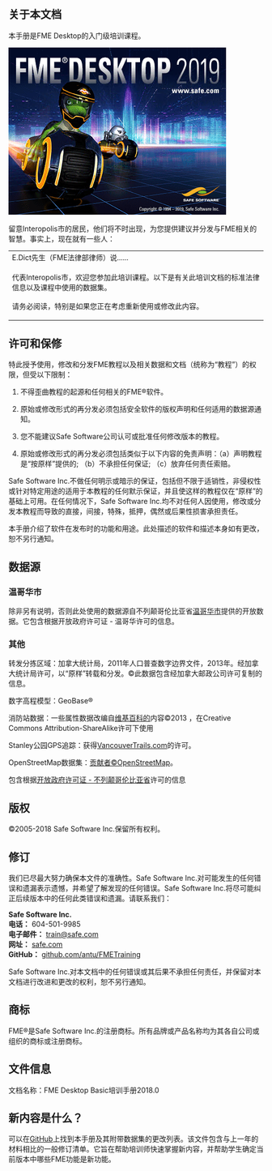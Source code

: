  <div id="readme" class="readme blob instapaper_body">
    <article class="markdown-body entry-content" itemprop="text"><h1><a id="user-content-about-this-document" class="anchor" aria-hidden="true" href="https://github.com/safesoftware/FMETraining/blob/Desktop-Basic-2018/DesktopBasic0Introduction/0.00.CourseIntroduction.md#about-this-document"></a><font style="vertical-align: inherit;"><font style="vertical-align: inherit;">关于本文档</font></font></h1>
<p><font style="vertical-align: inherit;"><font style="vertical-align: inherit;">本手册是FME Desktop的入门级培训课程。</font></font></p>
<p><a target="_blank" href="https://github.com/safesoftware/FMETraining/blob/Desktop-Basic-2018/DesktopBasic0Introduction/Images/Img0.0.FMEAboutScreen.png"><img src="./Images/Img0.0.FMEAboutScreen.png" alt="" style="max-width:100%;"></a></p>
<p><font style="vertical-align: inherit;"><font style="vertical-align: inherit;">留意Interopolis市的居民，他们将不时出现，为您提供建议并分发与FME相关的智慧。</font><font style="vertical-align: inherit;">事实上，现在就有一些人：</font></font></p>

<table>
<tbody><tr>
<td>
<i></i><font style="vertical-align: inherit;"><font style="vertical-align: inherit;">
E.Dict先生（FME法律部律师）说......
</font></font></td>
</tr>
<tr>
<td><font style="vertical-align: inherit;"><font style="vertical-align: inherit;">

代表Interopolis市，欢迎您参加此培训课程。</font><font style="vertical-align: inherit;">以下是有关此培训文档的标准法律信息以及课程中使用的数据集。
</font></font><br><br><font style="vertical-align: inherit;"><font style="vertical-align: inherit;">请务必阅读，特别是如果您正在考虑重新使用或修改此内容。

</font></font></td>
</tr>
</tbody></table>
<h2><a id="user-content-licensing-and-warranty" class="anchor" aria-hidden="true" href="https://github.com/safesoftware/FMETraining/blob/Desktop-Basic-2018/DesktopBasic0Introduction/0.00.CourseIntroduction.md#licensing-and-warranty"></a><font style="vertical-align: inherit;"><font style="vertical-align: inherit;">许可和保修</font></font></h2>
<p><font style="vertical-align: inherit;"><font style="vertical-align: inherit;">特此授予使用，修改和分发FME教程以及相关数据和文档（统称为“教程”）的权限，但受以下限制：</font></font></p>
<ol>
<li>
<p><font style="vertical-align: inherit;"><font style="vertical-align: inherit;">不得歪曲教程的起源和任何相关的FME®软件。</font></font></p>
</li>
<li>
<p><font style="vertical-align: inherit;"><font style="vertical-align: inherit;">原始或修改形式的再分发必须包括安全软件的版权声明和任何适用的数据源通知。</font></font></p>
</li>
<li>
<p><font style="vertical-align: inherit;"><font style="vertical-align: inherit;">您不能建议Safe Software公司认可或批准任何修改版本的教程。</font></font></p>
</li>
<li>
<p><font style="vertical-align: inherit;"><font style="vertical-align: inherit;">原始或修改形式的再分发必须包括类似于以下内容的免责声明：（a）声明教程是“按原样”提供的; </font><font style="vertical-align: inherit;">（b）不承担任何保证; </font><font style="vertical-align: inherit;">（c）放弃任何责任索赔。</font></font></p>
</li>
</ol>
<p><font style="vertical-align: inherit;"><font style="vertical-align: inherit;">Safe Software Inc.不做任何明示或暗示的保证，包括但不限于适销性，非侵权性或针对特定用途的适用于本教程的任何默示保证，并且使这样的教程仅在“原样”的基础上可用。</font><font style="vertical-align: inherit;">在任何情况下，Safe Software Inc.均不对任何人因使用，修改或分发本教程而导致的直接，间接，特殊，抵押，偶然或后果性损害承担责任。</font></font></p>
<p><font style="vertical-align: inherit;"><font style="vertical-align: inherit;">本手册介绍了软件在发布时的功能和用途。</font><font style="vertical-align: inherit;">此处描述的软件和描述本身如有更改，恕不另行通知。</font></font></p>
<h2><a id="user-content-data-sources" class="anchor" aria-hidden="true" href="https://github.com/safesoftware/FMETraining/blob/Desktop-Basic-2018/DesktopBasic0Introduction/0.00.CourseIntroduction.md#data-sources"></a><font style="vertical-align: inherit;"><font style="vertical-align: inherit;">数据源</font></font></h2>
<h3><a id="user-content-city-of-vancouver" class="anchor" aria-hidden="true" href="https://github.com/safesoftware/FMETraining/blob/Desktop-Basic-2018/DesktopBasic0Introduction/0.00.CourseIntroduction.md#city-of-vancouver"></a><font style="vertical-align: inherit;"><font style="vertical-align: inherit;">温哥华市</font></font></h3>
<p><font style="vertical-align: inherit;"><font style="vertical-align: inherit;">除非另有说明，否则此处使用的数据源自</font><font style="vertical-align: inherit;">不列颠哥伦比亚省</font></font><a href="http://data.vancouver.ca/" title="温哥华市，开放数据" rel="nofollow"><font style="vertical-align: inherit;"><font style="vertical-align: inherit;">温哥华市</font></font></a><font style="vertical-align: inherit;"><font style="vertical-align: inherit;">提供的开放数据</font><font style="vertical-align: inherit;">。</font><font style="vertical-align: inherit;">它包含根据开放政府许可证 - 温哥华许可的信息。</font></font></p>
<h3><a id="user-content-others" class="anchor" aria-hidden="true" href="https://github.com/safesoftware/FMETraining/blob/Desktop-Basic-2018/DesktopBasic0Introduction/0.00.CourseIntroduction.md#others"></a><font style="vertical-align: inherit;"><font style="vertical-align: inherit;">其他</font></font></h3>
<p><font style="vertical-align: inherit;"><font style="vertical-align: inherit;">转发分拣区域：加拿大统计局，2011年人口普查数字边界文件，2013年。经加拿大统计局许可，以“原样”转载和分发。</font><font style="vertical-align: inherit;">©此数据包含经加拿大邮政公司许可复制的信息。</font></font></p>
<p><font style="vertical-align: inherit;"><font style="vertical-align: inherit;">数字高程模型：GeoBase®</font></font></p>
<p><font style="vertical-align: inherit;"><font style="vertical-align: inherit;">消防站数据：一些属性数据改编自</font></font><a href="https://en.wikipedia.org/wiki/Vancouver_Fire_and_Rescue_Services" rel="nofollow"><font style="vertical-align: inherit;"><font style="vertical-align: inherit;">维基百科的</font></font></a><font style="vertical-align: inherit;"><font style="vertical-align: inherit;">内容©2013 </font><font style="vertical-align: inherit;">，在Creative Commons Attribution-ShareAlike许可下使用</font></font></p>
<p><font style="vertical-align: inherit;"><font style="vertical-align: inherit;">Stanley公园GPS追踪：获得</font></font><a href="http://www.vancouvertrails.com/trails/stanley-park/" rel="nofollow"><font style="vertical-align: inherit;"><font style="vertical-align: inherit;">VancouverTrails.com</font></font></a><font style="vertical-align: inherit;"><font style="vertical-align: inherit;">的许可</font><font style="vertical-align: inherit;">。</font></font></p>
<p><font style="vertical-align: inherit;"><font style="vertical-align: inherit;">OpenStreetMap数据集：</font></font><a href="https://www.openstreetmap.org/copyright" rel="nofollow"><font style="vertical-align: inherit;"><font style="vertical-align: inherit;">贡献者©OpenStreetMap</font></font></a><font style="vertical-align: inherit;"><font style="vertical-align: inherit;">。</font></font></p>
<p><font style="vertical-align: inherit;"><font style="vertical-align: inherit;">包含根据</font><a href="https://www2.gov.bc.ca/gov/content/data/open-data/open-government-license-bc" rel="nofollow"><font style="vertical-align: inherit;">开放政府许可证 - 不列颠哥伦比亚省</font></a><font style="vertical-align: inherit;">许可的信息</font></font><a href="https://www2.gov.bc.ca/gov/content/data/open-data/open-government-license-bc" rel="nofollow"><font style="vertical-align: inherit;"></font></a></p>
<h2><a id="user-content-copyright" class="anchor" aria-hidden="true" href="https://github.com/safesoftware/FMETraining/blob/Desktop-Basic-2018/DesktopBasic0Introduction/0.00.CourseIntroduction.md#copyright"></a><font style="vertical-align: inherit;"><font style="vertical-align: inherit;">版权</font></font></h2>
<p><font style="vertical-align: inherit;"><font style="vertical-align: inherit;">©2005-2018 Safe Software Inc.保留所有权利。</font></font></p>
<h2><a id="user-content-revisions" class="anchor" aria-hidden="true" href="https://github.com/safesoftware/FMETraining/blob/Desktop-Basic-2018/DesktopBasic0Introduction/0.00.CourseIntroduction.md#revisions"></a><font style="vertical-align: inherit;"><font style="vertical-align: inherit;">修订</font></font></h2>
<p><font style="vertical-align: inherit;"><font style="vertical-align: inherit;">我们已尽最大努力确保本文件的准确性。</font><font style="vertical-align: inherit;">Safe Software Inc.对可能发生的任何错误和遗漏表示遗憾，并希望了解发现的任何错误。</font><font style="vertical-align: inherit;">Safe Software Inc.将尽可能纠正后续版本中的任何此类错误和遗漏。</font><font style="vertical-align: inherit;">请联系我们：</font></font></p>
<p><strong><font style="vertical-align: inherit;"><font style="vertical-align: inherit;">Safe Software Inc. </font></font></strong><br>
<strong><font style="vertical-align: inherit;"><font style="vertical-align: inherit;">电话：</font></font></strong><font style="vertical-align: inherit;"><font style="vertical-align: inherit;"> 604-501-9985 </font></font><br>
<strong><font style="vertical-align: inherit;"><font style="vertical-align: inherit;">电子邮件：</font></font></strong> <a href="mailto:train@safe.com"><font style="vertical-align: inherit;"><font style="vertical-align: inherit;">train@safe.com </font></font></a><br>
<strong><font style="vertical-align: inherit;"><font style="vertical-align: inherit;">网址：</font></font></strong>   <a href="http://www.safe.com/" rel="nofollow"><font style="vertical-align: inherit;"><font style="vertical-align: inherit;">safe.com </font></font></a><br>
<strong><font style="vertical-align: inherit;"><font style="vertical-align: inherit;">GitHub：</font></font></strong>   <a href="https://github.com/safesoftware/FMETraining"><font style="vertical-align: inherit;"><font style="vertical-align: inherit;">github.com/antu/FMETraining</font></font></a><br></p>
<p><font style="vertical-align: inherit;"><font style="vertical-align: inherit;">Safe Software Inc.对本文档中的任何错误或其后果不承担任何责任，并保留对本文档进行改进和更改的权利，恕不另行通知。</font></font></p>
<h2><a id="user-content-trademarks" class="anchor" aria-hidden="true" href="https://github.com/safesoftware/FMETraining/blob/Desktop-Basic-2018/DesktopBasic0Introduction/0.00.CourseIntroduction.md#trademarks"></a><font style="vertical-align: inherit;"><font style="vertical-align: inherit;">商标</font></font></h2>
<p><font style="vertical-align: inherit;"><font style="vertical-align: inherit;">FME®是Safe Software Inc.的注册商标。所有品牌或产品名称均为其各自公司或组织的商标或注册商标。</font></font></p>
<h2><a id="user-content-document-information" class="anchor" aria-hidden="true" href="https://github.com/safesoftware/FMETraining/blob/Desktop-Basic-2018/DesktopBasic0Introduction/0.00.CourseIntroduction.md#document-information"></svg></a><font style="vertical-align: inherit;"><font style="vertical-align: inherit;">文件信息</font></font></h2>
<p><font style="vertical-align: inherit;"><font style="vertical-align: inherit;">文档名称：FME Desktop Basic培训手册2018.0</font></font></p>
<h2><a id="user-content-whats-new" class="anchor" aria-hidden="true" href="https://github.com/safesoftware/FMETraining/blob/Desktop-Basic-2018/DesktopBasic0Introduction/0.00.CourseIntroduction.md#whats-new"></a><font style="vertical-align: inherit;"><font style="vertical-align: inherit;">新内容是什么？</font></font></h2>
<p><font style="vertical-align: inherit;"><font style="vertical-align: inherit;">可以在</font></font><a href="https://github.com/safesoftware/FMETraining/blob/Desktop-Basic-2018/WhatsNew.md"><font style="vertical-align: inherit;"><font style="vertical-align: inherit;">GitHub</font></font></a><font style="vertical-align: inherit;"><font style="vertical-align: inherit;">上找到本手册及其附带数据集的更改列表</font><font style="vertical-align: inherit;">。</font><font style="vertical-align: inherit;">该文件包含与上一年的材料相比的一般修订清单。</font><font style="vertical-align: inherit;">它旨在帮助培训师快速掌握新内容，并帮助学生确定当前版本中哪些FME功能是新功能。</font></font></p>
</article>
  </div>
